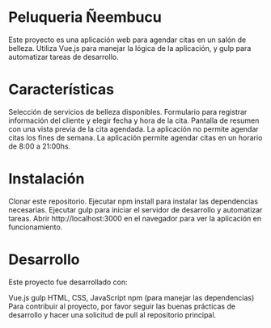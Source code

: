 # Peluqueria Ñeembucu
Este proyecto es una aplicación web para agendar citas en un salón de belleza. Utiliza Vue.js para manejar la lógica de la aplicación, y gulp para automatizar tareas de desarrollo.

# Características
Selección de servicios de belleza disponibles.
Formulario para registrar información del cliente y elegir fecha y hora de la cita.
Pantalla de resumen con una vista previa de la cita agendada.
La aplicación no permite agendar citas los fines de semana.
La aplicación permite agendar citas en un horario de 8:00 a 21:00hs.
# Instalación
Clonar este repositorio.
Ejecutar npm install para instalar las dependencias necesarias.
Ejecutar gulp para iniciar el servidor de desarrollo y automatizar tareas.
Abrir http://localhost:3000 en el navegador para ver la aplicación en funcionamiento.
# Desarrollo
Este proyecto fue desarrollado con:

Vue.js
gulp
HTML, CSS, JavaScript
npm (para manejar las dependencias)
Para contribuir al proyecto, por favor seguir las buenas prácticas de desarrollo y hacer una solicitud de pull al repositorio principal.

